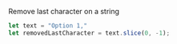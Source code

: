 Remove last character on a string

```javascript
let text = "Option 1,"
let removedLastCharacter = text.slice(0, -1);
```
